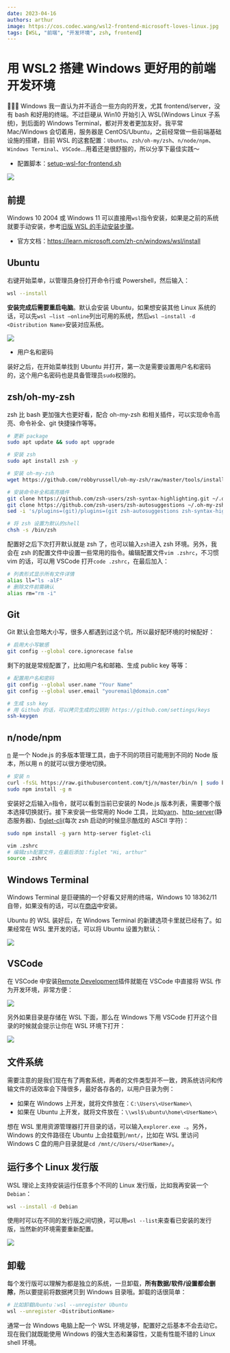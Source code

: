 ```yaml
---
date: 2023-04-16
authors: arthur
image: https://cos.codec.wang/wsl2-frontend-microsoft-loves-linux.jpg
tags: [WSL, "前端", "开发环境", zsh, frontend]
---
```


# 用 WSL2 搭建 Windows 更好用的前端开发环境

🧑🏻‍💻 Windows 我一直认为并不适合一些方向的开发，尤其 frontend/server，没有 bash 和好用的终端。不过巨硬从 Win10 开始引入 WSL(Windows Linux 子系统)，到后面的 Windows Terminal，都对开发者更加友好。我平常 Mac/Windows 会切着用，服务器是 CentOS/Ubuntu，之前经常做一些前端基础设施的搭建，目前 WSL 的这套配置：`Ubuntu`、`zsh/oh-my/zsh`、`n/node/npm`、`Windows Terminal`、`VSCode`...用着还是很舒服的，所以分享下最佳实践～

- 配置脚本：[setup-wsl-for-frontend.sh](https://gist.github.com/CodecWang/83fee91efa153ec67ddccdd1cd22d1b2)

![](https://cos.codec.wang/wsl2-frontend-microsoft-loves-linux.jpg)

<!--truncate-->

## 前提

Windows 10 2004 或 Windows 11 可以直接用`wsl`指令安装，如果是之前的系统就要手动安装，参考[旧版 WSL 的手动安装步骤](https://learn.microsoft.com/zh-cn/windows/wsl/install-manual)。

- 官方文档：https://learn.microsoft.com/zh-cn/windows/wsl/install

## Ubuntu

右键开始菜单，以管理员身份打开命令行或 Powershell，然后输入：

```bash
wsl --install
```

**安装完成后需要重启电脑**。默认会安装 Ubuntu，如果想安装其他 Linux 系统的话，可以先`wsl —list —online`列出可用的系统，然后`wsl —install -d <Distribution Name>`安装对应系统。

![](https://cos.codec.wang/wsl2-frontend-install.jpg)

- 用户名和密码

装好之后，在开始菜单找到 Ubuntu 并打开，第一次是需要设置用户名和密码的，这个用户名密码也是具备管理员`sudo`权限的。

## zsh/oh-my-zsh

zsh 比 bash 更加强大也更好看，配合 oh-my-zsh 和相关插件，可以实现命令高亮、命令补全、git 快捷操作等等。

```bash
# 更新 package
sudo apt update && sudo apt upgrade

# 安装 zsh
sudo apt install zsh -y

# 安装 oh-my-zsh
wget https://github.com/robbyrussell/oh-my-zsh/raw/master/tools/install.sh -O - | zsh || true

# 安装命令补全和高亮插件
git clone https://github.com/zsh-users/zsh-syntax-highlighting.git ~/.oh-my-zsh/plugins/zsh-syntax-highlighting
git clone https://github.com/zsh-users/zsh-autosuggestions ~/.oh-my-zsh/plugins/zsh-autosuggestions
sed -i 's/plugins=(git)/plugins=(git zsh-autosuggestions zsh-syntax-highlighting)/g' ~/.zshrc

# 将 zsh 设置为默认的shell
chsh -s /bin/zsh
```

配置好之后下次打开默认就是 zsh 了，也可以输入`zsh`进入 zsh 环境。另外，我会在 zsh 的配置文件中设置一些常用的指令。编辑配置文件`vim .zshrc`，不习惯 vim 的话，可以用 VSCode 打开`code .zshrc`，在最后加入：

```bash
# 列表形式显示所有文件详情
alias ll="ls -alF"
# 删除文件前需确认
alias rm="rm -i"
```

## Git

Git 默认会忽略大小写，很多人都遇到过这个坑，所以最好配环境的时候配好：

```bash
# 启用大小写敏感
git config --global core.ignorecase false
```

剩下的就是常规配置了，比如用户名和邮箱、生成 public key 等等：

```bash
# 配置用户名和密码
git config --global user.name "Your Name"
git config --global user.email "youremail@domain.com"

# 生成 ssh key
# 用 Github 的话，可以拷贝生成的公钥到 https://github.com/settings/keys
ssh-keygen
```

## n/node/npm

[n](https://github.com/tj/n) 是一个 Node.js 的多版本管理工具，由于不同的项目可能用到不同的 Node 版本，所以用 n 的就可以很方便地切换。

```bash
# 安装 n
curl -fsSL https://raw.githubusercontent.com/tj/n/master/bin/n | sudo bash -s lts
sudo npm install -g n
```

安装好之后输入`n`指令，就可以看到当前已安装的 Node.js 版本列表，需要哪个版本选择切换就行。接下来安装一些常用的 Node 工具，比如[yarn](https://yarnpkg.com/)、[http-server](https://github.com/http-party/http-server)(静态服务器)、[figlet-cli](https://github.com/patorjk/figlet.js)(每次 zsh 启动的时候显示酷炫的 ASCII 字符)：

```bash
sudo npm install -g yarn http-server figlet-cli

vim .zshrc
# 编辑zsh配置文件，在最后添加：figlet "Hi, arthur"
source .zshrc
```

## Windows Terminal

Windows Terminal 是巨硬搞的一个好看又好用的终端，Windows 10 18362/11 自带，如果没有的话，可以在[商店](https://apps.microsoft.com/store/detail/windows-terminal/9N0DX20HK701?hl=en-gb&gl=gb&rtc=1)中安装。

Ubuntu 的 WSL 装好后，在 Windows Terminal 的新建选项卡里就已经有了。如果经常在 WSL 里开发的话，可以将 Ubuntu 设置为默认：

![](https://cos.codec.wang/wsl2-frontend-config-windows-terminal.jpg)

## VSCode

在 VSCode 中安装[Remote Development](https://marketplace.visualstudio.com/items?itemName=ms-vscode-remote.vscode-remote-extensionpack)插件就能在 VSCode 中直接将 WSL 作为开发环境，非常方便：

![](https://cos.codec.wang/wsl2-frontend-vscode-remote.jpg)

另外如果目录是存储在 WSL 下面，那么在 Windows 下用 VSCode 打开这个目录的时候就会提示让你在 WSL 环境下打开：

![](https://cos.codec.wang/wsl2-frontend-vscode-reopen-in-wsl.jpg)

## 文件系统

需要注意的是我们现在有了两套系统，两者的文件类型并不一致，跨系统访问和传输文件的话效率会下降很多，最好各存各的，以用户目录为例：

- 如果在 Windows 上开发，就将文件放在：`C:\Users\<UserName>\`
- 如果在 Ubuntu 上开发，就将文件放在：`\\wsl$\ubuntu\home\<UserName>\`

想在 WSL 里用资源管理器打开目录的话，可以输入`explorer.exe .`。另外，Windows 的文件路径在 Ubuntu 上会挂载到`/mnt/`，比如在 WSL 里访问 Windows C 盘的用户目录就是`cd /mnt/c/Users/<UserName>/`。

## 运行多个 Linux 发行版

WSL 理论上支持安装运行任意多个不同的 Linux 发行版，比如我再安装一个`Debian`：

```bash
wsl --install -d Debian
```

使用时可以在不同的发行版之间切换，可以用`wsl --list`来查看已安装的发行版，当然新的环境需要重新配置。

![](https://cos.codec.wang/wsl2-frontend-multi-os.jpg)

## 卸载

每个发行版可以理解为都是独立的系统，一旦卸载，**所有数据/软件/设置都会删除**，所以要提前将数据拷贝到 Windows 目录哦。卸载的话很简单：

```bash
# 比如卸载Ubuntu：wsl --unregister Ubuntu
wsl --unregister <DistributionName>
```

通常一台 Windows 电脑上配一个 WSL 环境足够，配置好之后基本不会去动它。现在我们就既能使用 Windows 的强大生态和兼容性，又能有性能不错的 Linux shell 环境。

